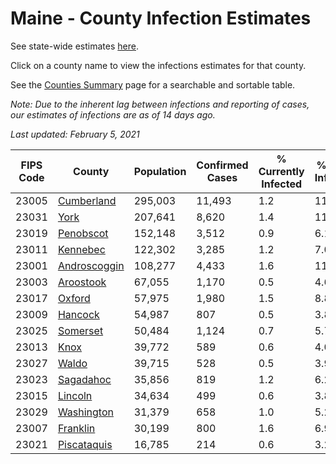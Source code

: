 # Maine - County Infection Estimates

See state-wide estimates [here](/infections/us-me).

Click on a county name to view the infections estimates for that county.

See the [Counties Summary](/infections/summary-counties) page for a searchable and sortable table.

*Note: Due to the inherent lag between infections and reporting of cases, our estimates of infections are as of 14 days ago.*

*Last updated: February 5, 2021*

|   FIPS Code |                       County |   Population |   Confirmed Cases |   % Currently Infected |   % Total Infected |
|-------------|------------------------------|--------------|-------------------|------------------------|--------------------|
|       23005 |     [Cumberland](cumberland) |      295,003 |            11,493 |                    1.2 |               11.5 |
|       23031 |                 [York](york) |      207,641 |             8,620 |                    1.4 |               11.4 |
|       23019 |       [Penobscot](penobscot) |      152,148 |             3,512 |                    0.9 |                6.1 |
|       23011 |         [Kennebec](kennebec) |      122,302 |             3,285 |                    1.2 |                7.0 |
|       23001 | [Androscoggin](androscoggin) |      108,277 |             4,433 |                    1.6 |               11.1 |
|       23003 |       [Aroostook](aroostook) |       67,055 |             1,170 |                    0.5 |                4.6 |
|       23017 |             [Oxford](oxford) |       57,975 |             1,980 |                    1.5 |                8.8 |
|       23009 |           [Hancock](hancock) |       54,987 |               807 |                    0.5 |                3.8 |
|       23025 |         [Somerset](somerset) |       50,484 |             1,124 |                    0.7 |                5.7 |
|       23013 |                 [Knox](knox) |       39,772 |               589 |                    0.6 |                4.0 |
|       23027 |               [Waldo](waldo) |       39,715 |               528 |                    0.5 |                3.9 |
|       23023 |       [Sagadahoc](sagadahoc) |       35,856 |               819 |                    1.2 |                6.2 |
|       23015 |           [Lincoln](lincoln) |       34,634 |               499 |                    0.6 |                3.8 |
|       23029 |     [Washington](washington) |       31,379 |               658 |                    1.0 |                5.2 |
|       23007 |         [Franklin](franklin) |       30,199 |               800 |                    1.6 |                6.9 |
|       23021 |   [Piscataquis](piscataquis) |       16,785 |               214 |                    0.6 |                3.2 |